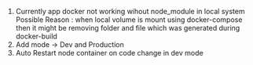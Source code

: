 1. Currently app docker not working wihout node_module in local system
    Possible Reason : when local volume is mount using docker-compose then it might be removing folder and file which was generated during docker-build
2. Add mode -> Dev and Production
3. Auto Restart node container on code change in dev mode